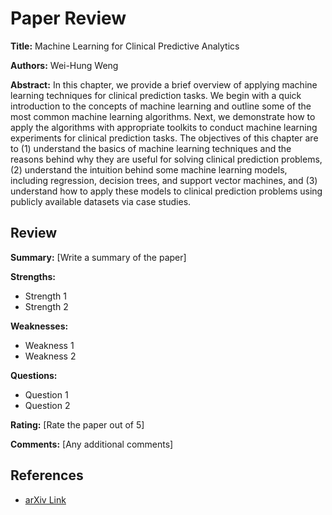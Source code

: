 # Paper Review

**Title:** Machine Learning for Clinical Predictive Analytics

**Authors:** Wei-Hung Weng

**Abstract:**
In this chapter, we provide a brief overview of applying machine learning
techniques for clinical prediction tasks. We begin with a quick introduction to
the concepts of machine learning and outline some of the most common machine
learning algorithms. Next, we demonstrate how to apply the algorithms with
appropriate toolkits to conduct machine learning experiments for clinical
prediction tasks. The objectives of this chapter are to (1) understand the
basics of machine learning techniques and the reasons behind why they are
useful for solving clinical prediction problems, (2) understand the intuition
behind some machine learning models, including regression, decision trees, and
support vector machines, and (3) understand how to apply these models to
clinical prediction problems using publicly available datasets via case
studies.

## Review

**Summary:**
[Write a summary of the paper]

**Strengths:**
- Strength 1
- Strength 2

**Weaknesses:**
- Weakness 1
- Weakness 2

**Questions:**
- Question 1
- Question 2

**Rating:**
[Rate the paper out of 5]

**Comments:**
[Any additional comments]

## References
- [arXiv Link](https://arxiv.org/abs/1909.09246v1)
